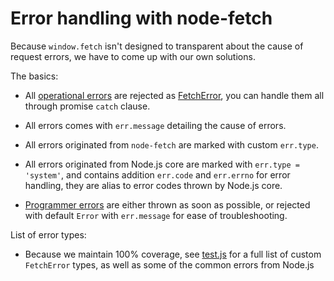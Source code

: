 
Error handling with node-fetch
==============================

Because `window.fetch` isn't designed to transparent about the cause of request errors, we have to come up with our own solutions.

The basics:

- All [operational errors][joyent-guide] are rejected as [FetchError](https://github.com/bitinn/node-fetch/blob/master/README.md#class-fetcherror), you can handle them all through promise `catch` clause.

- All errors comes with `err.message` detailing the cause of errors.

- All errors originated from `node-fetch` are marked with custom `err.type`.

- All errors originated from Node.js core are marked with `err.type = 'system'`, and contains addition `err.code` and `err.errno` for error handling, they are alias to error codes thrown by Node.js core.

- [Programmer errors][joyent-guide] are either thrown as soon as possible, or rejected with default `Error` with `err.message` for ease of troubleshooting.

List of error types:

- Because we maintain 100% coverage, see [test.js](https://github.com/bitinn/node-fetch/blob/master/test/test.js) for a full list of custom `FetchError` types, as well as some of the common errors from Node.js

[joyent-guide]: https://www.joyent.com/node-js/production/design/errors#operational-errors-vs-programmer-errors
